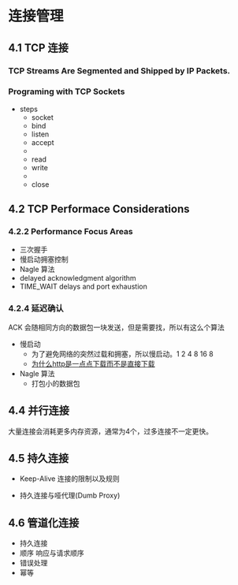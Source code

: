 # 连接管理

## 4.1 TCP 连接

### TCP Streams Are Segmented and Shipped by IP Packets.

### Programing with TCP Sockets
+ steps
  + socket
  + bind
  + listen
  + accept
  +
  + read
  + write
  +
  + close

## 4.2 TCP Performace Considerations

### 4.2.2 Performance Focus Areas

+ 三次握手
+ 慢启动拥塞控制
+ Nagle 算法
+ delayed acknowledgment algorithm
+ TIME_WAIT delays and port exhaustion

### 4.2.4 延迟确认

ACK 会随相同方向的数据包一块发送，但是需要找，所以有这么个算法

+ 慢启动
  + 为了避免网络的突然过载和拥塞，所以慢启动。1 2 4 8 16 8
  + [为什么http是一点点下载而不是直接下载](https://www.zhihu.com/question/50349911)
+ Nagle 算法
  + 打包小的数据包

## 4.4 并行连接

大量连接会消耗更多内存资源，通常为4个，过多连接不一定更快。

## 4.5 持久连接

+ Keep-Alive 连接的限制以及规则

+ 持久连接与哑代理(Dumb Proxy)

## 4.6 管道化连接
+ 持久连接
+ 顺序 响应与请求顺序
+ 错误处理
+ 幂等
